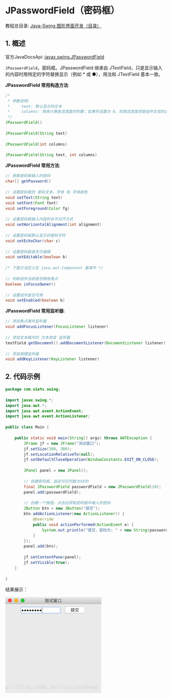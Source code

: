 # JPasswordField（密码框）

教程总目录: [Java-Swing 图形界面开发（目录）](../README.md)

## 1. 概述

官方JavaDocsApi: [javax.swing.JPasswordField](https://docs.oracle.com/javase/8/docs/api/javax/swing/JPasswordField.html)

`JPasswordField`，密码框。JPasswordField 继承自 JTextField，只是显示输入的内容时用特定的字符替换显示（例如 * 或 ●），用法和 JTextField 基本一致。

**JPasswordField 常用构造方法**:

```java
/*
 * 参数说明:
 *     text: 默认显示的文本
 *     columns: 用来计算首选宽度的列数；如果列设置为 0，则首选宽度将是组件实现的自然结果
 */
JPasswordField()

JPasswordField(String text)

JPasswordField(int columns)

JPasswordField(String text, int columns)
```

**JPasswordField 常用方法**:

```java
// 获取密码框输入的密码
char[] getPassword()

// 设置密码框的 密码文本、字体 和 字体颜色
void setText(String text)
void setFont(Font font)
void setForeground(Color fg)

// 设置密码框输入内容的水平对齐方式
void setHorizontalAlignment(int alignment)

// 设置密码框默认显示的密码字符
void setEchoChar(char c)

// 设置密码框是否可编辑
void setEditable(boolean b)

/* 下面方法定义在 java.awt.Component 基类中 */

// 判断组件当前是否拥有焦点
boolean isFocusOwner()

// 设置组件是否可用
void setEnabled(boolean b)
```

**JPasswordField 常用监听器**:

```java
// 添加焦点事件监听器
void addFocusListener(FocusListener listener)

// 添加文本框内的 文本改变 监听器
textField.getDocument().addDocumentListener(DocumentListener listener)

// 添加按键监听器
void addKeyListener(KeyListener listener)
```

## 2. 代码示例

```java
package com.xiets.swing;

import javax.swing.*;
import java.awt.*;
import java.awt.event.ActionEvent;
import java.awt.event.ActionListener;

public class Main {

    public static void main(String[] args) throws AWTException {
        JFrame jf = new JFrame("测试窗口");
        jf.setSize(300, 300);
        jf.setLocationRelativeTo(null);
        jf.setDefaultCloseOperation(WindowConstants.EXIT_ON_CLOSE);

        JPanel panel = new JPanel();

        // 创建密码框，指定可见列数为10列
        final JPasswordField passwordField = new JPasswordField(10);
        panel.add(passwordField);

        // 创建一个按钮，点击后获取密码框中输入的密码
        JButton btn = new JButton("提交");
        btn.addActionListener(new ActionListener() {
            @Override
            public void actionPerformed(ActionEvent e) {
                System.out.println("提交，密码为: " + new String(passwordField.getPassword()));
            }
        });
        panel.add(btn);

        jf.setContentPane(panel);
        jf.setVisible(true);
    }

}
```

结果展示：

![java-swing3_10](../images/java-swing3_10.png)